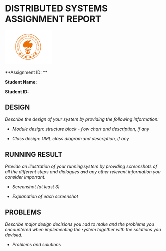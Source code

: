 # DISTRIBUTED SYSTEMS ASSIGNMENT REPORT

<img src="./LOGO.png" alt="LOGO" width=30% />

**Assignment ID: **

**Student Name:**

**Student ID:**



## DESIGN

*Describe the design of your system by providing the following information:*

- *Module design: structure block - flow chart and description, if any*

- *Class design: UML class diagram and description, if any*





## RUNNING RESULT

*Provide an illustration of your running system by providing screenshots of all the different steps and dialogues and any other relevant information you consider important.*

- *Screenshot (at least 3)*

- *Explanation of each screenshot*



## PROBLEMS

*Describe major design decisions you had to make and the problems you encountered when implementing the system together with the solutions you devised.*

- *Problems and solutions*




